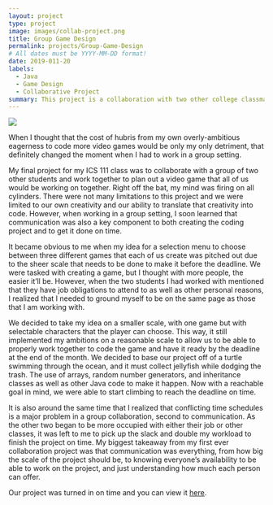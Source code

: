 ```yaml
---
layout: project
type: project
image: images/collab-project.png
title: Group Game Design
permalink: projects/Group-Game-Design
# All dates must be YYYY-MM-DD format!
date: 2019-011-20
labels:
  - Java
  - Game Design
  - Collaborative Project
summary: This project is a collaboration with two other college classmates to create a coherent and enjoyable game.
---
```


<div class="ui small rounded images">
  <img class="ui image" src="../images/main-menu.png">
</div>

When I thought that the cost of hubris from my own overly-ambitious eagerness to code more video games would be only my only detriment, that definitely changed the moment when I had to work in a group setting. 

My final project for my ICS 111 class was to collaborate with a group of two other students and work together to plan out a video game that all of us would be working on together. Right off the bat, my mind was firing on all cylinders. There were not many limitations to this project and we were limited to our own creativity and our ability to translate that creativity into code. However, when working in a group setting, I soon learned that communication was also a key component to both creating the coding project and to get it done on time.

It became obvious to me when my idea for a selection menu to choose between three different games that each of us create was pitched out due to the sheer scale that needs to be done to make it before the deadline. We were tasked with creating a game, but I thought with more people, the easier it’ll be. However, when the two students I had worked with mentioned that they have job obligations to attend to as well as other personal reasons, I realized that I needed to ground myself to be on the same page as those that I am working with.

We decided to take my idea on a smaller scale, with one game but with selectable characters that the player can choose. This way, it still implemented my ambitions on a reasonable scale to allow us to be able to properly work together to code the game and have it ready by the deadline at the end of the month. We decided to base our project off of a turtle swimming through the ocean, and it must collect jellyfish while dodging the trash. The use of arrays, random number generators, and inheritance classes as well as other Java code to make it happen. Now with a reachable goal in mind, we were able to start climbing to reach the deadline on time.

It is also around the same time that I realized that conflicting time schedules is a major problem in a group collaboration, second to communication. As the other two began to be more occupied with either their job or other classes, it was left to me to pick up the slack and double my workload to finish the project on time. My biggest takeaway from my first ever collaboration project was that communication was everything, from how big the scale of the project should be, to knowing everyone’s availability to be able to work on the project, and just understanding how much each person can offer.

Our project was turned in on time and you can view it [here](https://youtu.be/2fO6JHkCsOw).
